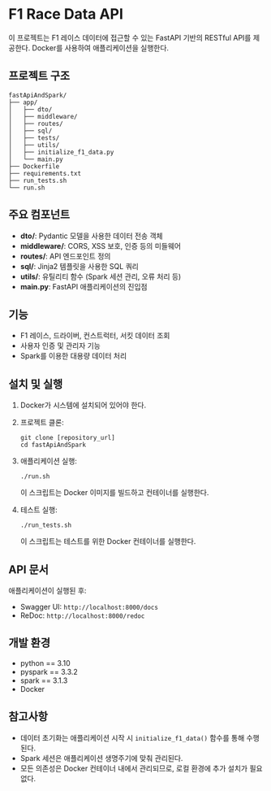 # F1 Race Data API

이 프로젝트는 F1 레이스 데이터에 접근할 수 있는 FastAPI 기반의 RESTful API를 제공한다. Docker를 사용하여 애플리케이션을 실행한다.

## 프로젝트 구조

```
fastApiAndSpark/
├── app/
│   ├── dto/
│   ├── middleware/
│   ├── routes/
│   ├── sql/
│   ├── tests/
│   ├── utils/
│   ├── initialize_f1_data.py
│   └── main.py
├── Dockerfile
├── requirements.txt
├── run_tests.sh
└── run.sh
```

## 주요 컴포넌트

- **dto/**: Pydantic 모델을 사용한 데이터 전송 객체
- **middleware/**: CORS, XSS 보호, 인증 등의 미들웨어
- **routes/**: API 엔드포인트 정의
- **sql/**: Jinja2 템플릿을 사용한 SQL 쿼리
- **utils/**: 유틸리티 함수 (Spark 세션 관리, 오류 처리 등)
- **main.py**: FastAPI 애플리케이션의 진입점

## 기능

- F1 레이스, 드라이버, 컨스트럭터, 서킷 데이터 조회
- 사용자 인증 및 관리자 기능
- Spark를 이용한 대용량 데이터 처리

## 설치 및 실행

1. Docker가 시스템에 설치되어 있어야 한다.

2. 프로젝트 클론:
   ```
   git clone [repository_url]
   cd fastApiAndSpark
   ```

3. 애플리케이션 실행:
   ```
   ./run.sh
   ```
   이 스크립트는 Docker 이미지를 빌드하고 컨테이너를 실행한다.

4. 테스트 실행:
   ```
   ./run_tests.sh
   ```
   이 스크립트는 테스트를 위한 Docker 컨테이너를 실행한다.

## API 문서

애플리케이션이 실행된 후:
- Swagger UI: `http://localhost:8000/docs`
- ReDoc: `http://localhost:8000/redoc`

## 개발 환경

- python == 3.10
- pyspark == 3.3.2
- spark == 3.1.3
- Docker

## 참고사항

- 데이터 초기화는 애플리케이션 시작 시 `initialize_f1_data()` 함수를 통해 수행된다.
- Spark 세션은 애플리케이션 생명주기에 맞춰 관리된다.
- 모든 의존성은 Docker 컨테이너 내에서 관리되므로, 로컬 환경에 추가 설치가 필요 없다.

